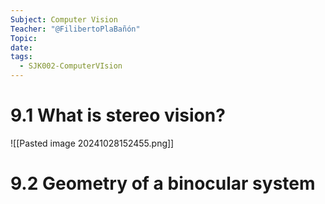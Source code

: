 ```yaml
---
Subject: Computer Vision
Teacher: "@FilibertoPlaBañón"
Topic: 
date: 
tags:
  - SJK002-ComputerVIsion
---
```

# 9.1 What is stereo vision?

![[Pasted image 20241028152455.png]]

# 9.2 Geometry of a binocular system

